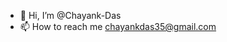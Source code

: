 - 👋 Hi, I’m @Chayank-Das
- 📫 How to reach me chayankdas35@gmail.com

<!---
Chayank-Das/Chayank-Das is a ✨ special ✨ repository because its `README.md` (this file) appears on your GitHub profile.
You can click the Preview link to take a look at your changes.
--->
